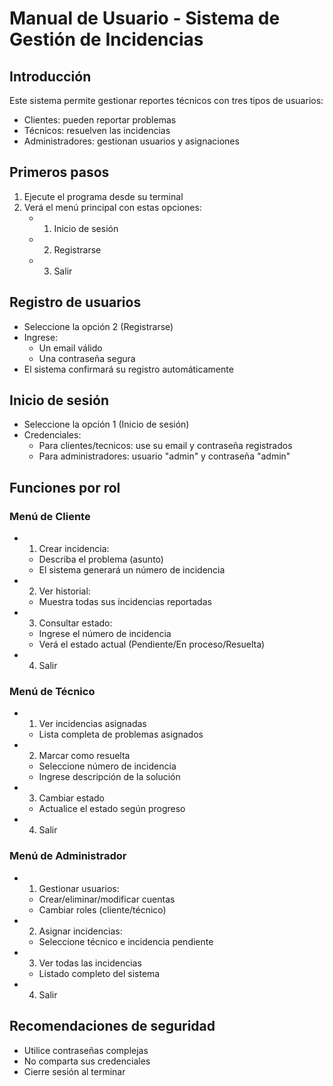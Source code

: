 # Manual de Usuario - Sistema de Gestión de Incidencias

## Introducción
Este sistema permite gestionar reportes técnicos con tres tipos de usuarios:
- Clientes: pueden reportar problemas
- Técnicos: resuelven las incidencias
- Administradores: gestionan usuarios y asignaciones

## Primeros pasos
1. Ejecute el programa desde su terminal
2. Verá el menú principal con estas opciones:
   * 1. Inicio de sesión
   * 2. Registrarse
   * 3. Salir

## Registro de usuarios
* Seleccione la opción 2 (Registrarse)
* Ingrese:
  - Un email válido
  - Una contraseña segura
* El sistema confirmará su registro automáticamente

## Inicio de sesión
* Seleccione la opción 1 (Inicio de sesión)
* Credenciales:
  - Para clientes/tecnicos: use su email y contraseña registrados
  - Para administradores: usuario "admin" y contraseña "admin"

## Funciones por rol

### Menú de Cliente
* 1. Crear incidencia:
  - Describa el problema (asunto)
  - El sistema generará un número de incidencia
* 2. Ver historial:
  - Muestra todas sus incidencias reportadas
* 3. Consultar estado:
  - Ingrese el número de incidencia
  - Verá el estado actual (Pendiente/En proceso/Resuelta)
* 4. Salir

### Menú de Técnico
* 1. Ver incidencias asignadas
  - Lista completa de problemas asignados
* 2. Marcar como resuelta
  - Seleccione número de incidencia
  - Ingrese descripción de la solución
* 3. Cambiar estado
  - Actualice el estado según progreso
* 4. Salir

### Menú de Administrador
* 1. Gestionar usuarios:
  - Crear/eliminar/modificar cuentas
  - Cambiar roles (cliente/técnico)
* 2. Asignar incidencias:
  - Seleccione técnico e incidencia pendiente
* 3. Ver todas las incidencias
  - Listado completo del sistema
* 4. Salir

## Recomendaciones de seguridad
* Utilice contraseñas complejas
* No comparta sus credenciales
* Cierre sesión al terminar
